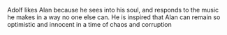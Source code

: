 Adolf likes Alan because he sees into his soul, and responds to the music he makes in a way no one else can. He is inspired that Alan can remain so optimistic and innocent in a time of chaos and corruption 